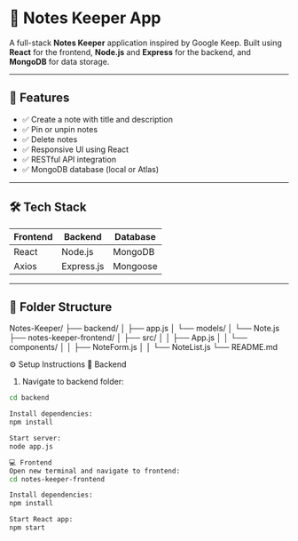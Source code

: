 # 📝 Notes Keeper App

A full-stack **Notes Keeper** application inspired by Google Keep. Built using **React** for the frontend, **Node.js** and **Express** for the backend, and **MongoDB** for data storage.

---

## 🚀 Features

- ✅ Create a note with title and description
- ✅ Pin or unpin notes
- ✅ Delete notes
- ✅ Responsive UI using React
- ✅ RESTful API integration
- ✅ MongoDB database (local or Atlas)

---

## 🛠 Tech Stack

| Frontend     | Backend      | Database |
|--------------|--------------|----------|
| React        | Node.js      | MongoDB  |
| Axios        | Express.js   | Mongoose |

---

## 📁 Folder Structure

Notes-Keeper/
├── backend/
│ ├── app.js
│ └── models/
│ └── Note.js
├── notes-keeper-frontend/
│ ├── src/
│ │ ├── App.js
│ │ └── components/
│ │ ├── NoteForm.js
│ │ └── NoteList.js
└── README.md

⚙️ Setup Instructions
🔧 Backend

1. Navigate to backend folder:
```bash
cd backend

Install dependencies:
npm install

Start server:
node app.js

💻 Frontend
Open new terminal and navigate to frontend:
cd notes-keeper-frontend

Install dependencies:
npm install

Start React app:
npm start

